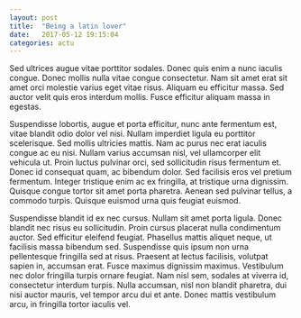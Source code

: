 ```yaml
---
layout: post
title:  "Being a latin lover"
date:   2017-05-12 19:15:04
categories: actu
---
```


Sed ultrices augue vitae porttitor sodales. Donec quis enim a nunc iaculis congue. Donec mollis nulla vitae congue consectetur. Nam sit amet erat sit amet orci molestie varius eget vitae risus. Aliquam eu efficitur massa. Sed auctor velit quis eros interdum mollis. Fusce efficitur aliquam massa in egestas.

Suspendisse lobortis, augue et porta efficitur, nunc ante fermentum est, vitae blandit odio dolor vel nisi. Nullam imperdiet ligula eu porttitor scelerisque. Sed mollis ultricies mattis. Nam ac purus nec erat iaculis congue ac eu nisi. Nullam varius accumsan nisl, vel ullamcorper elit vehicula ut. Proin luctus pulvinar orci, sed sollicitudin risus fermentum et. Donec id consequat quam, ac bibendum dolor. Sed facilisis eros vel pretium fermentum. Integer tristique enim ac ex fringilla, at tristique urna dignissim. Quisque congue tortor sit amet porta pharetra. Aenean sed pulvinar tellus, a commodo turpis. Quisque euismod urna quis feugiat euismod.

Suspendisse blandit id ex nec cursus. Nullam sit amet porta ligula. Donec blandit nec risus eu sollicitudin. Proin cursus placerat nulla condimentum auctor. Sed efficitur eleifend feugiat. Phasellus mattis aliquet neque, ut facilisis massa bibendum sed. Suspendisse quis ipsum non urna pellentesque fringilla sed at risus. Praesent at lectus facilisis, volutpat sapien in, accumsan erat. Fusce maximus dignissim maximus. Vestibulum nec dolor fringilla turpis ornare feugiat. Nam nisl sem, sodales at viverra id, consectetur interdum turpis. Nulla accumsan, nisl non blandit pharetra, dui nisi auctor mauris, vel tempor arcu dui et ante. Donec mattis vestibulum arcu, in fringilla tortor iaculis vel.
